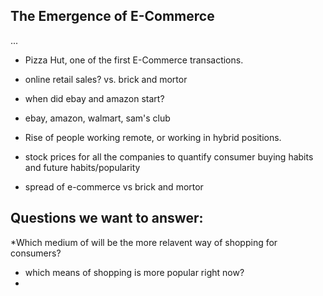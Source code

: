 ## The Emergence of E-Commerce 
...
* Pizza Hut, one of the first E-Commerce transactions.
* online retail sales? vs. brick and mortor
* when did ebay and amazon start?
* ebay, amazon, walmart, sam's club
* Rise of people working remote, or working in hybrid positions.

* stock prices for all the companies to quantify consumer buying habits and future habits/popularity
* spread of e-commerce vs brick and mortor

## Questions we want to answer:
  *Which medium of will be the more relavent way of shopping for consumers?
  * which means of shopping is more popular right now?
  * 
